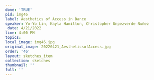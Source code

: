 ```yaml
---
done: 'TRUE'
pid: img46
label: Aesthetics of Access in Dance
speaker: Yo-Yo Lin, Kayla Hamilton, Christopher Unpezverde Nuñez
_date: 4/21/2022
time: 4:00 PM
topics:
local_image: img46.jpg
original_image: 20220421_AestheticsofAccess.jpg
order: '46'
layout: sketches_item
collection: sketches
thumbnail: ''
full: ''
---
```

